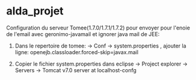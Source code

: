 # alda_projet

Configuration du serveur Tomee(1.7.0/1.7.1/1.7.2) pour envoyer pour l'enoie de l'email 
avec geronimo-javamail et ignorer java mail de JEE:

1. Dans le repertoire de tomee: -> Conf -> system.properties , 
  ajouter la ligne:   openejb.classloader.forced-skip=javax.mail

2. Copier le fichier system.properties dans 
   eclipse -> Project explorer -> Servers -> Tomcat v7.0 server at localhost-confg
